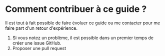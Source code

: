 # Comment contribuer à ce guide ?

Il est tout à fait possible de faire évoluer ce guide ou me contacter pour me
faire part d'un retour d'expérience.

1. Si vous notez un problème, il est possible dans un premier temps de créer
   une issue GitHub.
2. Proposer une pull request
